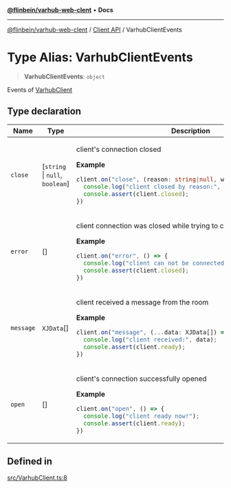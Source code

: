 [**@flinbein/varhub-web-clent**](../../README.md) • **Docs**

***

[@flinbein/varhub-web-clent](../../README.md) / [Client API](../README.md) / VarhubClientEvents

# Type Alias: VarhubClientEvents

> **VarhubClientEvents**: `object`

Events of [VarhubClient](../classes/VarhubClient.md)

## Type declaration

<table>
<thead>
<tr>
<th>Name</th>
<th>Type</th>
<th>Description</th>
<th>Defined in</th>
</tr>
</thead>
<tbody>
<tr>
<td>

`close`

</td>
<td>

[`string` \| `null`, `boolean`]

</td>
<td>

client's connection closed

**Example**

```typescript
client.on("close", (reason: string|null, wasOnline: boolean) => {
  console.log("client closed by reason:", reason);
  console.assert(client.closed);
})
```

</td>
<td>

[src/VarhubClient.ts:30](https://github.com/flinbein/varhub-web-client/blob/aa083d0edbc5407bd7a683b04a67f4c55c217aa3/src/VarhubClient.ts#L30)

</td>
</tr>
<tr>
<td>

`error`

</td>
<td>

[]

</td>
<td>

client connection was closed while trying to connect

**Example**

```typescript
client.on("error", () => {
  console.log("client can not be connected" );
  console.assert(client.closed);
})
```

</td>
<td>

[src/VarhubClient.ts:52](https://github.com/flinbein/varhub-web-client/blob/aa083d0edbc5407bd7a683b04a67f4c55c217aa3/src/VarhubClient.ts#L52)

</td>
</tr>
<tr>
<td>

`message`

</td>
<td>

`XJData`[]

</td>
<td>

client received a message from the room

**Example**

```typescript
client.on("message", (...data: XJData[]) => {
  console.log("client received:", data);
  console.assert(client.ready);
})
```

</td>
<td>

[src/VarhubClient.ts:19](https://github.com/flinbein/varhub-web-client/blob/aa083d0edbc5407bd7a683b04a67f4c55c217aa3/src/VarhubClient.ts#L19)

</td>
</tr>
<tr>
<td>

`open`

</td>
<td>

[]

</td>
<td>

client's connection successfully opened

**Example**

```typescript
client.on("open", () => {
  console.log("client ready now!");
  console.assert(client.ready);
})
```

</td>
<td>

[src/VarhubClient.ts:41](https://github.com/flinbein/varhub-web-client/blob/aa083d0edbc5407bd7a683b04a67f4c55c217aa3/src/VarhubClient.ts#L41)

</td>
</tr>
</tbody>
</table>

## Defined in

[src/VarhubClient.ts:8](https://github.com/flinbein/varhub-web-client/blob/aa083d0edbc5407bd7a683b04a67f4c55c217aa3/src/VarhubClient.ts#L8)
